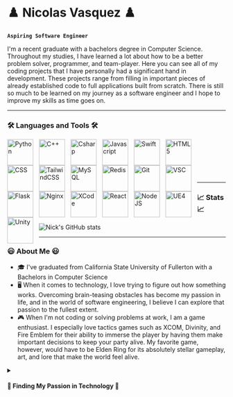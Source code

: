 # ♟️ Nicolas Vasquez ♟️

**`Aspiring Software Engineer`**

I'm a recent graduate with a bachelors degree in Computer Science. Throughout my studies, I have learned a lot about how to be a better problem solver, programmer, and team-player. Here you can see all of my coding projects that I have personally had a significant hand in development. These projects range from filling in important pieces of already established code to full applications built from scratch. There is still so much to be learned on my journey as a software engineer and I hope to improve my skills as time goes on.

---

### 🛠️ Languages and Tools 🛠️

<img align="left" alt="Python" width="60px" style="padding-right:10px;" src="https://cdn.jsdelivr.net/gh/devicons/devicon/icons/python/python-original-wordmark.svg"/>
<img align="left" alt="C++" width="60px" style="padding-right:10px;" src="https://cdn.jsdelivr.net/gh/devicons/devicon/icons/cplusplus/cplusplus-original.svg"/>
<img align="left" alt="Csharp" width="60px" style="padding-right:10px;" src="https://cdn.jsdelivr.net/gh/devicons/devicon/icons/csharp/csharp-original.svg"/>
<img align="left" alt="Javascript" width="60px" style="padding-right:10px;" src="https://cdn.jsdelivr.net/gh/devicons/devicon/icons/javascript/javascript-original.svg"/>
<img align="left" alt="Swift" width="60px" style="padding-right:10px;" src="https://cdn.jsdelivr.net/gh/devicons/devicon/icons/swift/swift-original.svg"/>
<img align="left" alt="HTML5" width="60px" style="padding-right:10px;" src="https://cdn.jsdelivr.net/gh/devicons/devicon/icons/html5/html5-original.svg"/>
<img align="left" alt="CSS" width="60px" style="padding-right:10px;" src="https://cdn.jsdelivr.net/gh/devicons/devicon/icons/css3/css3-original.svg"/>
<img align="left" alt="TailwindCSS" width="60px" style="padding-right:10px;" src="https://cdn.jsdelivr.net/gh/devicons/devicon/icons/tailwindcss/tailwindcss-plain.svg"/>
<img align="left" alt="MySQL" width="60px" style="padding-right:10px;" src="https://cdn.jsdelivr.net/gh/devicons/devicon/icons/mysql/mysql-original.svg"/>
<img align="left" alt="Redis" width="60px" style="padding-right:10px;" src="https://cdn.jsdelivr.net/gh/devicons/devicon/icons/redis/redis-original.svg" />
<img align="left" alt="Git" width="60px" style="padding-right:10px;" src="https://cdn.jsdelivr.net/gh/devicons/devicon/icons/git/git-original.svg" />
<img align="left" alt="VSC" width="60px" style="padding-right:10px;" src="https://cdn.jsdelivr.net/gh/devicons/devicon/icons/visualstudio/visualstudio-plain.svg" />
<img align="left" alt="Flask" width="60px" style="padding-right:10px;" src="https://cdn.jsdelivr.net/gh/devicons/devicon/icons/flask/flask-original.svg" />
<img align="left" alt="Nginx" width="60px" style="padding-right:10px;" src="https://cdn.jsdelivr.net/gh/devicons/devicon/icons/nginx/nginx-original.svg" />
<img align="left" alt="XCode" width="60px" style="padding-right:10px;" src="https://cdn.jsdelivr.net/gh/devicons/devicon/icons/xcode/xcode-original.svg" />
<img align="left" alt="React" width="60px" style="padding-right:10px;" src="https://cdn.jsdelivr.net/gh/devicons/devicon/icons/react/react-original.svg" />
<img align="left" alt="NodeJS" width="60px" style="padding-right:10px;" src="https://cdn.jsdelivr.net/gh/devicons/devicon/icons/nodejs/nodejs-original.svg" />      
<img align="left" alt="UE4" width="60px" style="padding-right:10px;" src="https://cdn.jsdelivr.net/gh/devicons/devicon/icons/unrealengine/unrealengine-original.svg" />
<img align="left" alt="Unity" width="60px" style="padding-right:10px;" src="https://cdn.jsdelivr.net/gh/devicons/devicon/icons/unity/unity-original.svg" />
<br />
<br />
<br />
<br />
<br />

---
### 📈 Stats 📈

![Nick's GitHub stats](https://github-readme-stats.vercel.app/api?username=Nick-Vasquez-CSU&show_icons=true&theme=tokyonight)

---

### 😃 About Me 😃
* 🎓 I've graduated from California State University of Fullerton with a Bachelors in Computer Science
* 🖥️ When it comes to technology, I love trying to figure out how something works. Overcoming brain-teasing obstacles has become my passion in life, and in the world of software engineering, I believe I can explore that passion to the fullest extent.
* 🎮 When I'm not coding or solving problems at work, I am a game enthusiast. I especially love tactics games such as XCOM, Divinity, and Fire Emblem for their ability to immerse the player by having them make important decisions to keep your party alive. My favorite game, however, would have to be Elden Ring for its absolutely stellar gameplay, art, and lore that make the world feel alive.  
<details>
  <summary><h4>🏃 Finding My Passion in Technology 🏃</h4></summary>
  My journey ultimately begins in 7th grade where all middle schoolers were required to take a STEM class. Being so young, I had no idea or foresight into what I wanted to do when I grew up, my teacher for that class changed that. We were introduced to problems that required not guidelines or formulas, but creativity to solve. It was then that I had the ability to play with Scratch, a beginners programming platform, and I fell in love. Seeing the fruits of my labor output as a mini fighting game had me settled on what I wanted to be, a programmer. Once I entered highschool, it was hard to get into a computer science course given I wasn't a member of the tech division for my school, but I was eventually able to find a spot in one of the classes. There I had officially solidified my decision to become a software engineer, as my passion had not waned. College begins and thus my skills as a problem solver were really put to the test. I struggled in the beginning as the information needed to be a software engineer was a lot to take in, but I pushed through. Fast forward 4 years and I'm now graduated, it was definitely not easy, but thats what made the work worth it. To this day my passion as a software engineer stands tall, and I hope through my next opportunity as a full-time devloper that I can further develop this passion.

